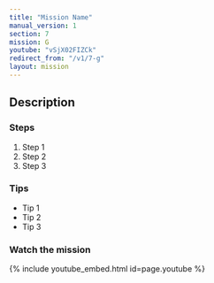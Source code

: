 ```yaml
---
title: "Mission Name"
manual_version: 1
section: 7
mission: G
youtube: "vSjX02FIZCk"
redirect_from: "/v1/7-g"
layout: mission
---
```




## Description

### Steps

1. Step 1
2. Step 2
3. Step 3

### Tips

* Tip 1
* Tip 2
* Tip 3

### Watch the mission

{% include youtube_embed.html id=page.youtube %}

